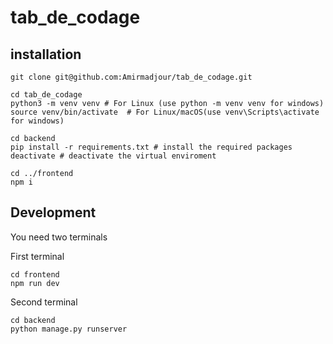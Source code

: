 # tab_de_codage

## installation

```
git clone git@github.com:Amirmadjour/tab_de_codage.git
```
```
cd tab_de_codage
python3 -m venv venv # For Linux (use python -m venv venv for windows)
source venv/bin/activate  # For Linux/macOS(use venv\Scripts\activate for windows)
```

```
cd backend
pip install -r requirements.txt # install the required packages
deactivate # deactivate the virtual enviroment
```

```
cd ../frontend
npm i
```

## Development
You need two terminals

First terminal

```
cd frontend
npm run dev
```

Second terminal

```
cd backend
python manage.py runserver
```
